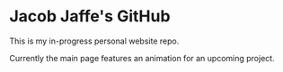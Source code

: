 # Jacob Jaffe's GitHub

This is my in-progress personal website repo.

Currently the main page features an animation for an upcoming project.
   